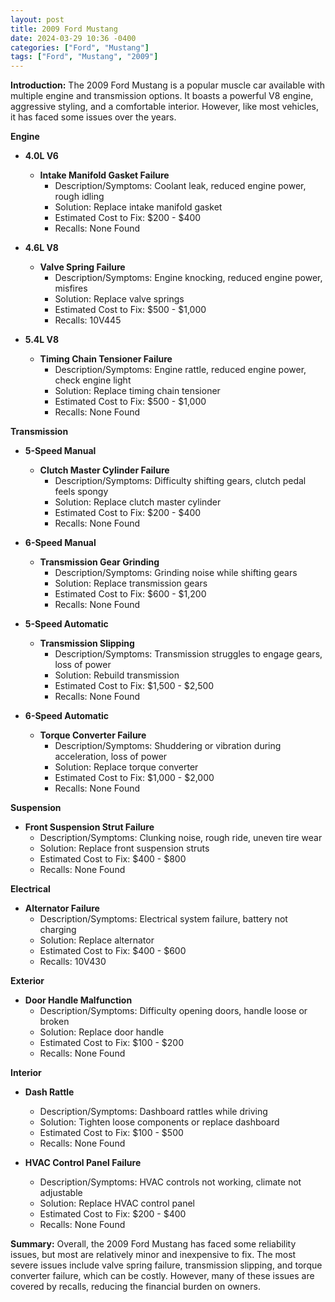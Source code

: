 ```yaml
---
layout: post
title: 2009 Ford Mustang
date: 2024-03-29 10:36 -0400
categories: ["Ford", "Mustang"]
tags: ["Ford", "Mustang", "2009"]
---
```

**Introduction:**
The 2009 Ford Mustang is a popular muscle car available with multiple engine and transmission options. It boasts a powerful V8 engine, aggressive styling, and a comfortable interior. However, like most vehicles, it has faced some issues over the years.

**Engine**
- **4.0L V6**
    - **Intake Manifold Gasket Failure**
        - Description/Symptoms: Coolant leak, reduced engine power, rough idling
        - Solution: Replace intake manifold gasket
        - Estimated Cost to Fix: $200 - $400
        - Recalls: None Found

- **4.6L V8**
    - **Valve Spring Failure**
        - Description/Symptoms: Engine knocking, reduced engine power, misfires
        - Solution: Replace valve springs
        - Estimated Cost to Fix: $500 - $1,000
        - Recalls: 10V445

- **5.4L V8**
    - **Timing Chain Tensioner Failure**
        - Description/Symptoms: Engine rattle, reduced engine power, check engine light
        - Solution: Replace timing chain tensioner
        - Estimated Cost to Fix: $500 - $1,000
        - Recalls: None Found


**Transmission**
- **5-Speed Manual**
    - **Clutch Master Cylinder Failure**
        - Description/Symptoms: Difficulty shifting gears, clutch pedal feels spongy
        - Solution: Replace clutch master cylinder
        - Estimated Cost to Fix: $200 - $400
        - Recalls: None Found

- **6-Speed Manual**
    - **Transmission Gear Grinding**
        - Description/Symptoms: Grinding noise while shifting gears
        - Solution: Replace transmission gears
        - Estimated Cost to Fix: $600 - $1,200
        - Recalls: None Found

- **5-Speed Automatic**
    - **Transmission Slipping**
        - Description/Symptoms: Transmission struggles to engage gears, loss of power
        - Solution: Rebuild transmission
        - Estimated Cost to Fix: $1,500 - $2,500
        - Recalls: None Found

- **6-Speed Automatic**
    - **Torque Converter Failure**
        - Description/Symptoms: Shuddering or vibration during acceleration, loss of power
        - Solution: Replace torque converter
        - Estimated Cost to Fix: $1,000 - $2,000
        - Recalls: None Found


**Suspension**
- **Front Suspension Strut Failure**
    - Description/Symptoms: Clunking noise, rough ride, uneven tire wear
    - Solution: Replace front suspension struts
    - Estimated Cost to Fix: $400 - $800
    - Recalls: None Found


**Electrical**
- **Alternator Failure**
    - Description/Symptoms: Electrical system failure, battery not charging
    - Solution: Replace alternator
    - Estimated Cost to Fix: $400 - $600
    - Recalls: 10V430


**Exterior**
- **Door Handle Malfunction**
    - Description/Symptoms: Difficulty opening doors, handle loose or broken
    - Solution: Replace door handle
    - Estimated Cost to Fix: $100 - $200
    - Recalls: None Found


**Interior**
- **Dash Rattle**
    - Description/Symptoms: Dashboard rattles while driving
    - Solution: Tighten loose components or replace dashboard
    - Estimated Cost to Fix: $100 - $500
    - Recalls: None Found

- **HVAC Control Panel Failure**
    - Description/Symptoms: HVAC controls not working, climate not adjustable
    - Solution: Replace HVAC control panel
    - Estimated Cost to Fix: $200 - $400
    - Recalls: None Found


**Summary:**
Overall, the 2009 Ford Mustang has faced some reliability issues, but most are relatively minor and inexpensive to fix. The most severe issues include valve spring failure, transmission slipping, and torque converter failure, which can be costly. However, many of these issues are covered by recalls, reducing the financial burden on owners.
